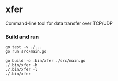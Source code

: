 # xfer
Command-line tool for data transfer over TCP/UDP

### Build and run
```
go test -v ./...
go run src/main.go

go build -o .bin/xfer ./src/main.go
./.bin/xfer -h
./.bin/xfer -l
./.bin/xfer
```
